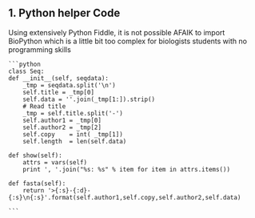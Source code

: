 
 ## 1. Python helper Code
  <p>Using extensively Python Fiddle, it is not possible AFAIK to import BioPython which is a little bit too complex 
  for biologists students with no programming skills

    ```python
    class Seq:
    def __init__(self, seqdata):
        _tmp = seqdata.split('\n')
        self.title = _tmp[0]
        self.data = ''.join(_tmp[1:]).strip()
        # Read title
        _tmp = self.title.split('-')
        self.author1 = _tmp[0]
        self.author2 = _tmp[2]
        self.copy    = int( _tmp[1])
        self.length  = len(self.data)
    
    def show(self):
        attrs = vars(self)
        print ', '.join("%s: %s" % item for item in attrs.items())
        
    def fasta(self):
        return '>{:s}-{:d}-{:s}\n{:s}'.format(self.author1,self.copy,self.author2,self.data)
    
    ```
    
